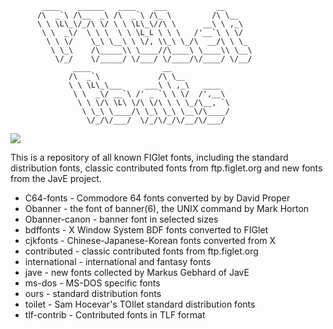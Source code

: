 
           ____    ______   ____    ___           __      
          /\  _`\ /\__  _\ /\  _`\ /\_ \         /\ \__   
          \ \ \L\_\/_/\ \/ \ \ \L\_\//\ \      __\ \ ,_\  
           \ \  _\/  \ \ \  \ \ \L_L \ \ \   /'__`\ \ \/  
            \ \ \/    \_\ \__\ \ \/, \\_\ \_/\  __/\ \ \_ 
             \ \_\    /\_____\\ \____//\____\ \____\\ \__\
              \/_/    \/_____/ \/___/ \/____/\/____/ \/__/
                  ____                __             
                 /\  _`\             /\ \__          
                 \ \ \L\_\___     ___\ \ ,_\   ____  
                  \ \  _\/ __`\ /' _ `\ \ \/  /',__\ 
                   \ \ \/\ \L\ \/\ \/\ \ \ \_/\__, `\
                    \ \_\ \____/\ \_\ \_\ \__\/\____/
                     \/_/\/___/  \/_/\/_/\/__/\/___/ 
                                  
[![](https://jitpack.io/v/metrizzle/figlet-fonts.svg)](https://jitpack.io/#metrizzle/figlet-fonts)

This is a repository of all known FIGlet fonts, including the standard
distribution fonts, classic contributed fonts from ftp.figlet.org and new
fonts from the JavE project.

*  C64-fonts	- Commodore 64 fonts converted by by David Proper
*  Obanner	- the font of banner(6), the UNIX command by Mark Horton
*  Obanner-canon	- banner font in selected sizes
*  bdffonts	- X Window System BDF fonts converted to FIGlet
*  cjkfonts	- Chinese-Japanese-Korean fonts converted from X
*  contributed	- classic contributed fonts from ftp.figlet.org
*  international - international and fantasy fonts
*  jave		- new fonts collected by Markus Gebhard of JavE
*  ms-dos	- MS-DOS specific fonts
*  ours		- standard distribution fonts
*  toilet	- Sam Hocevar's TOIlet standard distribution fonts
*  tlf-contrib	- Contributed fonts in TLF format

